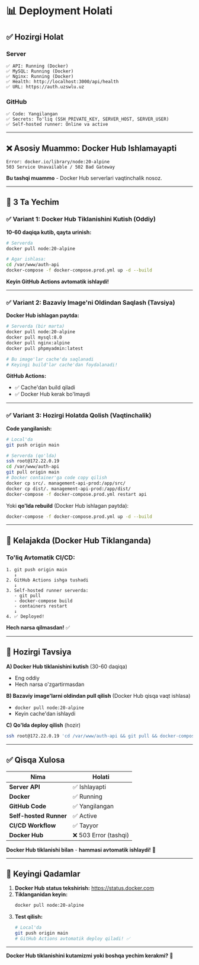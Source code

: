 # 📊 Deployment Holati

## ✅ Hozirgi Holat

### Server

```
✅ API: Running (Docker)
✅ MySQL: Running (Docker)
✅ Nginx: Running (Docker)
✅ Health: http://localhost:3000/api/health
✅ URL: https://auth.uzswlu.uz
```

### GitHub

```
✅ Code: Yangilangan
✅ Secrets: To'liq (SSH_PRIVATE_KEY, SERVER_HOST, SERVER_USER)
✅ Self-hosted runner: Online va active
```

---

## ❌ Asosiy Muammo: Docker Hub Ishlamayapti

```
Error: docker.io/library/node:20-alpine
503 Service Unavailable / 502 Bad Gateway
```

**Bu tashqi muammo** - Docker Hub serverlari vaqtinchalik nosoz.

---

## 🎯 3 Ta Yechim

### ✅ Variant 1: Docker Hub Tiklanishini Kutish (Oddiy)

**10-60 daqiqa kutib, qayta urinish:**

```bash
# Serverda
docker pull node:20-alpine

# Agar ishlasa:
cd /var/www/auth-api
docker-compose -f docker-compose.prod.yml up -d --build
```

**Keyin GitHub Actions avtomatik ishlaydi!**

---

### ✅ Variant 2: Bazaviy Image'ni Oldindan Saqlash (Tavsiya)

**Docker Hub ishlagan paytda:**

```bash
# Serverda (bir marta)
docker pull node:20-alpine
docker pull mysql:8.0
docker pull nginx:alpine
docker pull phpmyadmin:latest

# Bu image'lar cache'da saqlanadi
# Keyingi build'lar cache'dan foydalanadi!
```

**GitHub Actions:**

- ✅ Cache'dan build qiladi
- ✅ Docker Hub kerak bo'lmaydi

---

### ✅ Variant 3: Hozirgi Holatda Qolish (Vaqtinchalik)

**Code yangilanish:**

```bash
# Local'da
git push origin main

# Serverda (qo'lda)
ssh root@172.22.0.19
cd /var/www/auth-api
git pull origin main
# Docker container'ga code copy qilish
docker cp src/. management-api-prod:/app/src/
docker cp dist/. management-api-prod:/app/dist/
docker-compose -f docker-compose.prod.yml restart api
```

Yoki **qo'lda rebuild** (Docker Hub ishlagan paytda):

```bash
docker-compose -f docker-compose.prod.yml up -d --build
```

---

## 🚀 Kelajakda (Docker Hub Tiklanganda)

### To'liq Avtomatik CI/CD:

```
1. git push origin main
   ↓
2. GitHub Actions ishga tushadi
   ↓
3. Self-hosted runner serverda:
   - git pull
   - docker-compose build
   - containers restart
   ↓
4. ✅ Deployed!
```

**Hech narsa qilmasdan!** ✅

---

## 🎯 Hozirgi Tavsiya

**A) Docker Hub tiklanishini kutish** (30-60 daqiqa)

- Eng oddiy
- Hech narsa o'zgartirmasdan

**B) Bazaviy image'larni oldindan pull qilish** (Docker Hub qisqa vaqt ishlasa)

- `docker pull node:20-alpine`
- Keyin cache'dan ishlaydi

**C) Qo'lda deploy qilish** (hozir)

```bash
ssh root@172.22.0.19 'cd /var/www/auth-api && git pull && docker-compose -f docker-compose.prod.yml up -d --build'
```

---

## ✅ Qisqa Xulosa

| Nima                   | Holati                |
| ---------------------- | --------------------- |
| **Server API**         | ✅ Ishlayapti         |
| **Docker**             | ✅ Running            |
| **GitHub Code**        | ✅ Yangilangan        |
| **Self-hosted Runner** | ✅ Active             |
| **CI/CD Workflow**     | ✅ Tayyor             |
| **Docker Hub**         | ❌ 503 Error (tashqi) |

**Docker Hub tiklanishi bilan** - **hammasi avtomatik ishlaydi!** 🎉

---

## 📝 Keyingi Qadamlar

1. **Docker Hub status tekshirish:** https://status.docker.com
2. **Tiklanganidan keyin:**
   ```bash
   docker pull node:20-alpine
   ```
3. **Test qilish:**
   ```bash
   # Local'da
   git push origin main
   # GitHub Actions avtomatik deploy qiladi! ✅
   ```

---

**Docker Hub tiklanishini kutamizmi yoki boshqa yechim kerakmi?** 🎯



